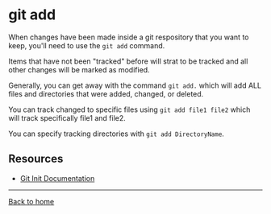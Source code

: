 # git add

When changes have been made inside a git respository that you want to keep, you'll need to use the `git add` command.

Items that have not been "tracked" before will strat to be tracked and all other changes will be marked as modified.

Generally, you can get away with the command `git add.` which will add ALL files and directories that were added, changed, or deleted.

You can track changed to specific files using `git add file1 file2` which will track specifically file1 and file2.

You can specify tracking directories with `git add DirectoryName`.

## Resources


- [Git Init Documentation](https://git-scm.com/docs/git-add)

---

[Back to home](../README.md)